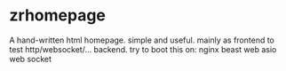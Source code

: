 # zrhomepage
A hand-written html homepage.
simple and useful.
mainly as frontend to test http/websocket/... backend.
try to boot this on:
nginx 
beast web
asio web
socket
